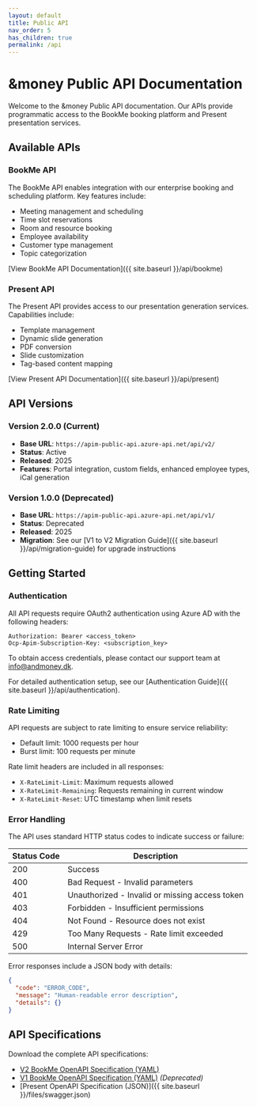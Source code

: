 ```yaml
---
layout: default
title: Public API
nav_order: 5
has_children: true
permalink: /api
---
```


# &money Public API Documentation

Welcome to the &money Public API documentation. Our APIs provide programmatic access to the BookMe booking platform and Present presentation services.

## Available APIs

### BookMe API
The BookMe API enables integration with our enterprise booking and scheduling platform. Key features include:
- Meeting management and scheduling
- Time slot reservations
- Room and resource booking
- Employee availability
- Customer type management
- Topic categorization

[View BookMe API Documentation]({{ site.baseurl }}/api/bookme)

### Present API  
The Present API provides access to our presentation generation services. Capabilities include:
- Template management
- Dynamic slide generation
- PDF conversion
- Slide customization
- Tag-based content mapping

[View Present API Documentation]({{ site.baseurl }}/api/present)

## API Versions

### Version 2.0.0 (Current)
- **Base URL**: `https://apim-public-api.azure-api.net/api/v2/`
- **Status**: Active
- **Released**: 2025
- **Features**: Portal integration, custom fields, enhanced employee types, iCal generation

### Version 1.0.0 (Deprecated)
- **Base URL**: `https://apim-public-api.azure-api.net/api/v1/`
- **Status**: Deprecated
- **Released**: 2025
- **Migration**: See our [V1 to V2 Migration Guide]({{ site.baseurl }}/api/migration-guide) for upgrade instructions

## Getting Started

### Authentication

All API requests require OAuth2 authentication using Azure AD with the following headers:

```
Authorization: Bearer <access_token>
Ocp-Apim-Subscription-Key: <subscription_key>
```

To obtain access credentials, please contact our support team at [info@andmoney.dk](mailto:info@andmoney.dk).

For detailed authentication setup, see our [Authentication Guide]({{ site.baseurl }}/api/authentication).

### Rate Limiting

API requests are subject to rate limiting to ensure service reliability:
- Default limit: 1000 requests per hour
- Burst limit: 100 requests per minute

Rate limit headers are included in all responses:
- `X-RateLimit-Limit`: Maximum requests allowed
- `X-RateLimit-Remaining`: Requests remaining in current window
- `X-RateLimit-Reset`: UTC timestamp when limit resets

### Error Handling

The API uses standard HTTP status codes to indicate success or failure:

| Status Code | Description |
|------------|-------------|
| 200 | Success |
| 400 | Bad Request - Invalid parameters |
| 401 | Unauthorized - Invalid or missing access token |
| 403 | Forbidden - Insufficient permissions |
| 404 | Not Found - Resource does not exist |
| 429 | Too Many Requests - Rate limit exceeded |
| 500 | Internal Server Error |

Error responses include a JSON body with details:

```json
{
  "code": "ERROR_CODE",
  "message": "Human-readable error description",
  "details": {}
}
```

## API Specifications

Download the complete API specifications:
- [V2 BookMe OpenAPI Specification (YAML)](https://apim-public-api.azure-api.net/api/v2/openapi.yaml)
- [V1 BookMe OpenAPI Specification (YAML)](https://apim-public-api.azure-api.net/api/v1/openapi.yaml) *(Deprecated)*
- [Present OpenAPI Specification (JSON)]({{ site.baseurl }}/files/swagger.json)
